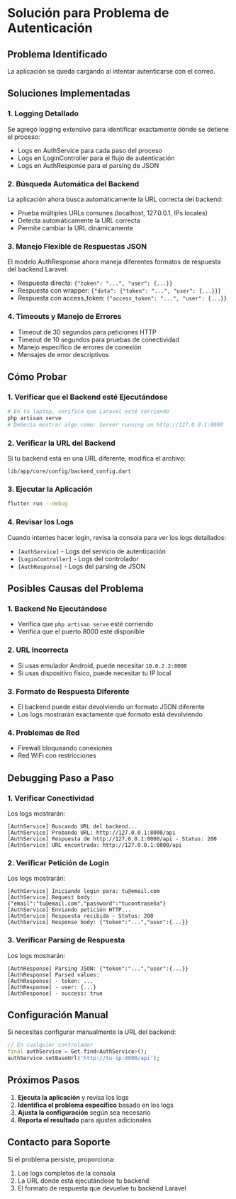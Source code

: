 # Solución para Problema de Autenticación

## Problema Identificado
La aplicación se queda cargando al intentar autenticarse con el correo.

## Soluciones Implementadas

### 1. **Logging Detallado**
Se agregó logging extensivo para identificar exactamente dónde se detiene el proceso:
- Logs en AuthService para cada paso del proceso
- Logs en LoginController para el flujo de autenticación
- Logs en AuthResponse para el parsing de JSON

### 2. **Búsqueda Automática del Backend**
La aplicación ahora busca automáticamente la URL correcta del backend:
- Prueba múltiples URLs comunes (localhost, 127.0.0.1, IPs locales)
- Detecta automáticamente la URL correcta
- Permite cambiar la URL dinámicamente

### 3. **Manejo Flexible de Respuestas JSON**
El modelo AuthResponse ahora maneja diferentes formatos de respuesta del backend Laravel:
- Respuesta directa: `{"token": "...", "user": {...}}`
- Respuesta con wrapper: `{"data": {"token": "...", "user": {...}}}`
- Respuesta con access_token: `{"access_token": "...", "user": {...}}`

### 4. **Timeouts y Manejo de Errores**
- Timeout de 30 segundos para peticiones HTTP
- Timeout de 10 segundos para pruebas de conectividad
- Manejo específico de errores de conexión
- Mensajes de error descriptivos

## Cómo Probar

### 1. **Verificar que el Backend esté Ejecutándose**
```bash
# En tu laptop, verifica que Laravel esté corriendo
php artisan serve
# Debería mostrar algo como: Server running on http://127.0.0.1:8000
```

### 2. **Verificar la URL del Backend**
Si tu backend está en una URL diferente, modifica el archivo:
```
lib/app/core/config/backend_config.dart
```

### 3. **Ejecutar la Aplicación**
```bash
flutter run --debug
```

### 4. **Revisar los Logs**
Cuando intentes hacer login, revisa la consola para ver los logs detallados:
- `[AuthService]` - Logs del servicio de autenticación
- `[LoginController]` - Logs del controlador
- `[AuthResponse]` - Logs del parsing de JSON

## Posibles Causas del Problema

### 1. **Backend No Ejecutándose**
- Verifica que `php artisan serve` esté corriendo
- Verifica que el puerto 8000 esté disponible

### 2. **URL Incorrecta**
- Si usas emulador Android, puede necesitar `10.0.2.2:8000`
- Si usas dispositivo físico, puede necesitar tu IP local

### 3. **Formato de Respuesta Diferente**
- El backend puede estar devolviendo un formato JSON diferente
- Los logs mostrarán exactamente qué formato está devolviendo

### 4. **Problemas de Red**
- Firewall bloqueando conexiones
- Red WiFi con restricciones

## Debugging Paso a Paso

### 1. **Verificar Conectividad**
Los logs mostrarán:
```
[AuthService] Buscando URL del backend...
[AuthService] Probando URL: http://127.0.0.1:8000/api
[AuthService] Respuesta de http://127.0.0.1:8000/api - Status: 200
[AuthService] URL encontrada: http://127.0.0.1:8000/api
```

### 2. **Verificar Petición de Login**
Los logs mostrarán:
```
[AuthService] Iniciando login para: tu@email.com
[AuthService] Request body: {"email":"tu@email.com","password":"tucontraseña"}
[AuthService] Enviando petición HTTP...
[AuthService] Respuesta recibida - Status: 200
[AuthService] Response body: {"token":"...","user":{...}}
```

### 3. **Verificar Parsing de Respuesta**
Los logs mostrarán:
```
[AuthResponse] Parsing JSON: {"token":"...","user":{...}}
[AuthResponse] Parsed values:
[AuthResponse] - token: ...
[AuthResponse] - user: {...}
[AuthResponse] - success: true
```

## Configuración Manual

Si necesitas configurar manualmente la URL del backend:

```dart
// En cualquier controlador
final authService = Get.find<AuthService>();
authService.setBaseUrl('http://tu-ip:8000/api');
```

## Próximos Pasos

1. **Ejecuta la aplicación** y revisa los logs
2. **Identifica el problema específico** basado en los logs
3. **Ajusta la configuración** según sea necesario
4. **Reporta el resultado** para ajustes adicionales

## Contacto para Soporte

Si el problema persiste, proporciona:
1. Los logs completos de la consola
2. La URL donde está ejecutándose tu backend
3. El formato de respuesta que devuelve tu backend Laravel 